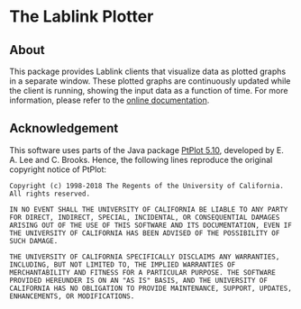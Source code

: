 # The Lablink Plotter

## About

This package provides Lablink clients that visualize data as plotted graphs in a separate window.
These plotted graphs are continuously updated while the client is running, showing the input data as a function of time.
For more information, please refer to the [online documentation](https://ait-lablink.readthedocs.io/projects/lablink-plotter).

## Acknowledgement

This software uses parts of the Java package [PtPlot 5.10](https://ptolemy.berkeley.edu/java/ptplot5.10/ptolemy/plot/doc/index.htm), developed by E. A. Lee and C. Brooks.
Hence, the following lines reproduce the original copyright notice of PtPlot:

```
Copyright (c) 1998-2018 The Regents of the University of California.
All rights reserved.

IN NO EVENT SHALL THE UNIVERSITY OF CALIFORNIA BE LIABLE TO ANY PARTY
FOR DIRECT, INDIRECT, SPECIAL, INCIDENTAL, OR CONSEQUENTIAL DAMAGES
ARISING OUT OF THE USE OF THIS SOFTWARE AND ITS DOCUMENTATION, EVEN IF
THE UNIVERSITY OF CALIFORNIA HAS BEEN ADVISED OF THE POSSIBILITY OF
SUCH DAMAGE.

THE UNIVERSITY OF CALIFORNIA SPECIFICALLY DISCLAIMS ANY WARRANTIES,
INCLUDING, BUT NOT LIMITED TO, THE IMPLIED WARRANTIES OF
MERCHANTABILITY AND FITNESS FOR A PARTICULAR PURPOSE. THE SOFTWARE
PROVIDED HEREUNDER IS ON AN "AS IS" BASIS, AND THE UNIVERSITY OF
CALIFORNIA HAS NO OBLIGATION TO PROVIDE MAINTENANCE, SUPPORT, UPDATES,
ENHANCEMENTS, OR MODIFICATIONS.
```